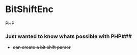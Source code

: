 BitShiftEnc
===========

PHP 
### Just wanted to know whats possible with PHP###
* ~~can create a bit shift parser~~
